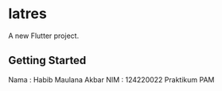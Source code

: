 # latres

A new Flutter project.

## Getting Started

Nama : Habib Maulana Akbar
NIM : 124220022
Praktikum PAM
